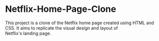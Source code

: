 # Netflix-Home-Page-Clone
This project is a clone of the Netflix home page created using HTML and CSS. It aims to replicate the visual design and layout of Netflix's landing page.
